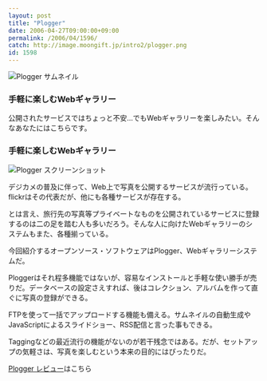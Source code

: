 ```yaml
---
layout: post
title: "Plogger"
date: 2006-04-27T09:00:00+09:00
permalink: /2006/04/1596/
catch: http://image.moongift.jp/intro2/plogger.png
id: 1598
---
```

 ![Plogger サムネイル](http://image.moongift.jp/intro2/plogger.t.png "Plogger サムネイル")
  

### 手軽に楽しむWebギャラリー
  
公開されたサービスではちょっと不安…でもWebギャラリーを楽しみたい。そんなあなたにはこちらです。  
<!--more-->  

### 手軽に楽しむWebギャラリー
  

![Plogger スクリーンショット](http://image.moongift.jp/intro2/plogger.png "Plogger スクリーンショット")

  

デジカメの普及に伴って、Web上で写真を公開するサービスが流行っている。flickrはその代表だが、他にも各種サービスが存在する。

  

とは言え、旅行先の写真等プライベートなものを公開されているサービスに登録するのは二の足を踏む人も多いだろう。そんな人に向けたWebギャラリーのシステムもまた、各種揃っている。

  

今回紹介するオープンソース・ソフトウェアはPlogger、Webギャラリーシステムだ。

  

Ploggerはそれ程多機能ではないが、容易なインストールと手軽な使い勝手が売りだ。データベースの設定さえすれば、後はコレクション、アルバムを作って直ぐに写真の登録ができる。

  

FTPを使って一括でアップロードする機能も備える。サムネイルの自動生成やJavaScriptによるスライドショー、RSS配信と言った事もできる。

  

Taggingなどの最近流行の機能がないのが若干残念ではある。だが、セットアップの気軽さは、写真を楽しむという本来の目的にはぴったりだ。

  

[Plogger レビュー](http://oss.moongift.jp/review/i-1602.html)はこちら

